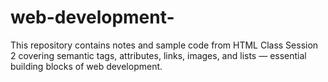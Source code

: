 # web-development-
This repository contains notes and sample code from HTML Class Session 2 covering semantic tags, attributes, links, images, and lists — essential building blocks of web development.
